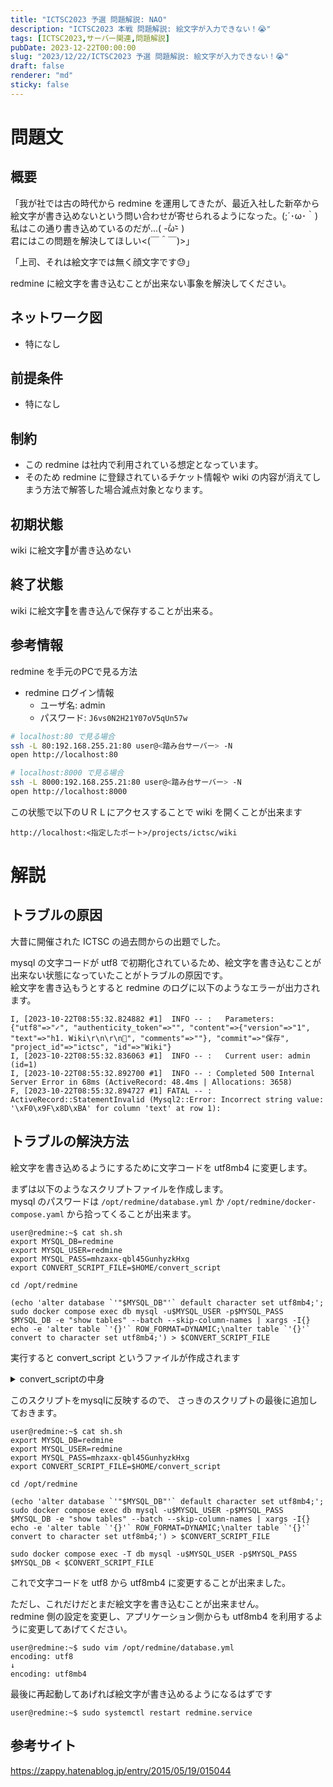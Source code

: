 ```yaml
---
title: "ICTSC2023 予選 問題解説: NAO"
description: "ICTSC2023 本戦 問題解説: 絵文字が入力できない！😭"
tags: [ICTSC2023,サーバー関連,問題解説]
pubDate: 2023-12-22T00:00:00
slug: "2023/12/22/ICTSC2023 予選 問題解説: 絵文字が入力できない！😭"
draft: false
renderer: "md"
sticky: false
---
```


# 問題文

## 概要

「我が社では古の時代から redmine を運用してきたが、最近入社した新卒から絵文字が書き込めないという問い合わせが寄せられるようになった。(;´･ω･｀)  
私はこの通り書き込めているのだが...( -᷄ω-᷅ )  
君にはこの問題を解決してほしい<(￣＾￣)>」

「上司、それは絵文字では無く顔文字です😓」

redmine に絵文字を書き込むことが出来ない事象を解決してください。

## ネットワーク図

* 特になし

## 前提条件

* 特になし

## 制約

* この redmine は社内で利用されている想定となっています。
* そのため redmine に登録されているチケット情報や wiki の内容が消えてしまう方法で解答した場合減点対象となります。

## 初期状態

wiki に絵文字🍣が書き込めない

## 終了状態

wiki に絵文字🍣を書き込んで保存することが出来る。

## 参考情報

redmine を手元のPCで見る方法

* redmine ログイン情報
  * ユーザ名: admin
  * パスワード: `J6vs0N2H21Y07oV5qUn57w`

```bash
# localhost:80 で見る場合
ssh -L 80:192.168.255.21:80 user@<踏み台サーバー> -N
open http://localhost:80

# localhost:8000 で見る場合
ssh -L 8000:192.168.255.21:80 user@<踏み台サーバー> -N
open http://localhost:8000
```

この状態で以下のＵＲＬにアクセスすることで wiki を開くことが出来ます

```http://localhost:<指定したポート>/projects/ictsc/wiki```

# 解説

## トラブルの原因

大昔に開催された ICTSC の過去問からの出題でした。

mysql の文字コードが utf8 で初期化されているため、絵文字を書き込むことが出来ない状態になっていたことがトラブルの原因です。  
絵文字を書き込もうとすると redmine のログに以下のようなエラーが出力されます。

```log
I, [2023-10-22T08:55:32.824882 #1]  INFO -- :   Parameters: {"utf8"=>"✓", "authenticity_token"=>"", "content"=>{"version"=>"1", "text"=>"h1. Wiki\r\n\r\n🍺", "comments"=>""}, "commit"=>"保存", "project_id"=>"ictsc", "id"=>"Wiki"}
I, [2023-10-22T08:55:32.836063 #1]  INFO -- :   Current user: admin (id=1)
I, [2023-10-22T08:55:32.892700 #1]  INFO -- : Completed 500 Internal Server Error in 68ms (ActiveRecord: 48.4ms | Allocations: 3658)
F, [2023-10-22T08:55:32.894727 #1] FATAL -- :
ActiveRecord::StatementInvalid (Mysql2::Error: Incorrect string value: '\xF0\x9F\x8D\xBA' for column 'text' at row 1):
```

## トラブルの解決方法

絵文字を書き込めるようにするために文字コードを utf8mb4 に変更します。　　

まずは以下のようなスクリプトファイルを作成します。  
mysql のパスワードは `/opt/redmine/database.yml` か `/opt/redmine/docker-compose.yaml` から拾ってくることが出来ます。

```shell
user@redmine:~$ cat sh.sh
export MYSQL_DB=redmine
export MYSQL_USER=redmine
export MYSQL_PASS=mhzaxx-qbl45GunhyzkHxg
export CONVERT_SCRIPT_FILE=$HOME/convert_script

cd /opt/redmine

(echo 'alter database `'"$MYSQL_DB"'` default character set utf8mb4;'; sudo docker compose exec db mysql -u$MYSQL_USER -p$MYSQL_PASS $MYSQL_DB -e "show tables" --batch --skip-column-names | xargs -I{} echo -e 'alter table `'{}'` ROW_FORMAT=DYNAMIC;\nalter table `'{}'` convert to character set utf8mb4;') > $CONVERT_SCRIPT_FILE
```

実行すると convert_script というファイルが作成されます

<details><summary>convert_scriptの中身</summary>

```
user@redmine:~$ cat convert_script
alter database `redmine` default character set utf8mb4;
alter table `ar_internal_metadata` ROW_FORMAT=DYNAMIC;
alter table `ar_internal_metadata` convert to character set utf8mb4;
alter table `attachments` ROW_FORMAT=DYNAMIC;
alter table `attachments` convert to character set utf8mb4;
alter table `auth_sources` ROW_FORMAT=DYNAMIC;
alter table `auth_sources` convert to character set utf8mb4;
alter table `boards` ROW_FORMAT=DYNAMIC;
alter table `boards` convert to character set utf8mb4;
alter table `changes` ROW_FORMAT=DYNAMIC;
alter table `changes` convert to character set utf8mb4;
alter table `changeset_parents` ROW_FORMAT=DYNAMIC;
alter table `changeset_parents` convert to character set utf8mb4;
alter table `changesets` ROW_FORMAT=DYNAMIC;
alter table `changesets` convert to character set utf8mb4;
alter table `changesets_issues` ROW_FORMAT=DYNAMIC;
alter table `changesets_issues` convert to character set utf8mb4;
alter table `comments` ROW_FORMAT=DYNAMIC;
alter table `comments` convert to character set utf8mb4;
alter table `custom_field_enumerations` ROW_FORMAT=DYNAMIC;
alter table `custom_field_enumerations` convert to character set utf8mb4;
alter table `custom_fields` ROW_FORMAT=DYNAMIC;
alter table `custom_fields` convert to character set utf8mb4;
alter table `custom_fields_projects` ROW_FORMAT=DYNAMIC;
alter table `custom_fields_projects` convert to character set utf8mb4;
alter table `custom_fields_roles` ROW_FORMAT=DYNAMIC;
alter table `custom_fields_roles` convert to character set utf8mb4;
alter table `custom_fields_trackers` ROW_FORMAT=DYNAMIC;
alter table `custom_fields_trackers` convert to character set utf8mb4;
alter table `custom_values` ROW_FORMAT=DYNAMIC;
alter table `custom_values` convert to character set utf8mb4;
alter table `documents` ROW_FORMAT=DYNAMIC;
alter table `documents` convert to character set utf8mb4;
alter table `email_addresses` ROW_FORMAT=DYNAMIC;
alter table `email_addresses` convert to character set utf8mb4;
alter table `enabled_modules` ROW_FORMAT=DYNAMIC;
alter table `enabled_modules` convert to character set utf8mb4;
alter table `enumerations` ROW_FORMAT=DYNAMIC;
alter table `enumerations` convert to character set utf8mb4;
alter table `groups_users` ROW_FORMAT=DYNAMIC;
alter table `groups_users` convert to character set utf8mb4;
alter table `import_items` ROW_FORMAT=DYNAMIC;
alter table `import_items` convert to character set utf8mb4;
alter table `imports` ROW_FORMAT=DYNAMIC;
alter table `imports` convert to character set utf8mb4;
alter table `issue_categories` ROW_FORMAT=DYNAMIC;
alter table `issue_categories` convert to character set utf8mb4;
alter table `issue_relations` ROW_FORMAT=DYNAMIC;
alter table `issue_relations` convert to character set utf8mb4;
alter table `issue_statuses` ROW_FORMAT=DYNAMIC;
alter table `issue_statuses` convert to character set utf8mb4;
alter table `issues` ROW_FORMAT=DYNAMIC;
alter table `issues` convert to character set utf8mb4;
alter table `journal_details` ROW_FORMAT=DYNAMIC;
alter table `journal_details` convert to character set utf8mb4;
alter table `journals` ROW_FORMAT=DYNAMIC;
alter table `journals` convert to character set utf8mb4;
alter table `member_roles` ROW_FORMAT=DYNAMIC;
alter table `member_roles` convert to character set utf8mb4;
alter table `members` ROW_FORMAT=DYNAMIC;
alter table `members` convert to character set utf8mb4;
alter table `messages` ROW_FORMAT=DYNAMIC;
alter table `messages` convert to character set utf8mb4;
alter table `news` ROW_FORMAT=DYNAMIC;
alter table `news` convert to character set utf8mb4;
alter table `projects` ROW_FORMAT=DYNAMIC;
alter table `projects` convert to character set utf8mb4;
alter table `projects_trackers` ROW_FORMAT=DYNAMIC;
alter table `projects_trackers` convert to character set utf8mb4;
alter table `queries` ROW_FORMAT=DYNAMIC;
alter table `queries` convert to character set utf8mb4;
alter table `queries_roles` ROW_FORMAT=DYNAMIC;
alter table `queries_roles` convert to character set utf8mb4;
alter table `repositories` ROW_FORMAT=DYNAMIC;
alter table `repositories` convert to character set utf8mb4;
alter table `roles` ROW_FORMAT=DYNAMIC;
alter table `roles` convert to character set utf8mb4;
alter table `roles_managed_roles` ROW_FORMAT=DYNAMIC;
alter table `roles_managed_roles` convert to character set utf8mb4;
alter table `schema_migrations` ROW_FORMAT=DYNAMIC;
alter table `schema_migrations` convert to character set utf8mb4;
alter table `settings` ROW_FORMAT=DYNAMIC;
alter table `settings` convert to character set utf8mb4;
alter table `time_entries` ROW_FORMAT=DYNAMIC;
alter table `time_entries` convert to character set utf8mb4;
alter table `tokens` ROW_FORMAT=DYNAMIC;
alter table `tokens` convert to character set utf8mb4;
alter table `trackers` ROW_FORMAT=DYNAMIC;
alter table `trackers` convert to character set utf8mb4;
alter table `user_preferences` ROW_FORMAT=DYNAMIC;
alter table `user_preferences` convert to character set utf8mb4;
alter table `users` ROW_FORMAT=DYNAMIC;
alter table `users` convert to character set utf8mb4;
alter table `versions` ROW_FORMAT=DYNAMIC;
alter table `versions` convert to character set utf8mb4;
alter table `watchers` ROW_FORMAT=DYNAMIC;
alter table `watchers` convert to character set utf8mb4;
alter table `wiki_content_versions` ROW_FORMAT=DYNAMIC;
alter table `wiki_content_versions` convert to character set utf8mb4;
alter table `wiki_contents` ROW_FORMAT=DYNAMIC;
alter table `wiki_contents` convert to character set utf8mb4;
alter table `wiki_pages` ROW_FORMAT=DYNAMIC;
alter table `wiki_pages` convert to character set utf8mb4;
alter table `wiki_redirects` ROW_FORMAT=DYNAMIC;
alter table `wiki_redirects` convert to character set utf8mb4;
alter table `wikis` ROW_FORMAT=DYNAMIC;
alter table `wikis` convert to character set utf8mb4;
alter table `workflows` ROW_FORMAT=DYNAMIC;
alter table `workflows` convert to character set utf8mb4;
```

</details>

このスクリプトをmysqlに反映するので、
さっきのスクリプトの最後に追加しておきます。

```shell
user@redmine:~$ cat sh.sh
export MYSQL_DB=redmine
export MYSQL_USER=redmine
export MYSQL_PASS=mhzaxx-qbl45GunhyzkHxg
export CONVERT_SCRIPT_FILE=$HOME/convert_script

cd /opt/redmine

(echo 'alter database `'"$MYSQL_DB"'` default character set utf8mb4;'; sudo docker compose exec db mysql -u$MYSQL_USER -p$MYSQL_PASS $MYSQL_DB -e "show tables" --batch --skip-column-names | xargs -I{} echo -e 'alter table `'{}'` ROW_FORMAT=DYNAMIC;\nalter table `'{}'` convert to character set utf8mb4;') > $CONVERT_SCRIPT_FILE

sudo docker compose exec -T db mysql -u$MYSQL_USER -p$MYSQL_PASS $MYSQL_DB < $CONVERT_SCRIPT_FILE
```

これで文字コードを utf8 から utf8mb4 に変更することが出来ました。

ただし、これだけだとまだ絵文字を書き込むことが出来ません。  
redmine 側の設定を変更し、アプリケーション側からも utf8mb4 を利用するように変更してあげてください。

```shell
user@redmine:~$ sudo vim /opt/redmine/database.yml
encoding: utf8
↓
encoding: utf8mb4
```

最後に再起動してあげれば絵文字が書き込めるようになるはずです

```shell
user@redmine:~$ sudo systemctl restart redmine.service
```

## 参考サイト

<https://zappy.hatenablog.jp/entry/2015/05/19/015044>
